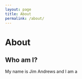 ```yaml
---
layout: page
title: About
permalink: /about/
---
```


# About

## Who am I?

My name is Jim Andrews and I am a 